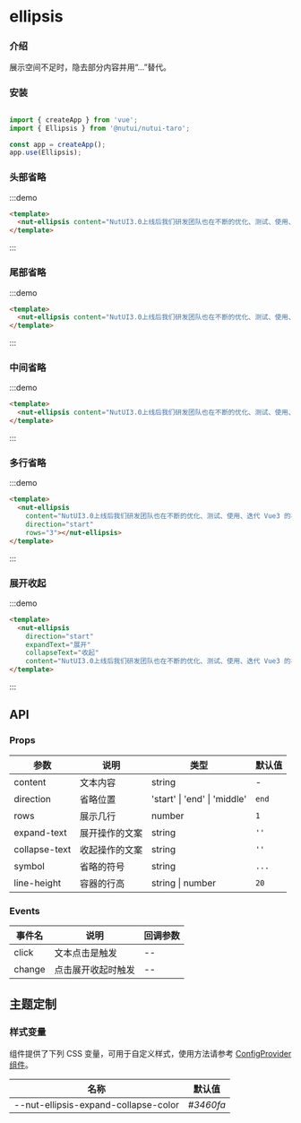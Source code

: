 # ellipsis 

### 介绍

展示空间不足时，隐去部分内容并用“...”替代。

### 安装

```javascript

import { createApp } from 'vue';
import { Ellipsis } from '@nutui/nutui-taro';

const app = createApp();
app.use(Ellipsis);

```

### 头部省略

:::demo

```html
<template>
  <nut-ellipsis content="NutUI3.0上线后我们研发团队也在不断的优化、测试、使用、迭代 Vue3 的相关组件，但是在跨端小程序的开发过程中，发现没有合适的组件库可以支持多端开发。为了填补这一空白，同时为了优化开发者体验，让 NutUI 能够为更多的开发者带来便利，我们决定在 NutUI 中增加小程序多端适配的能力。" direction="start" ></nut-ellipsis>
</template>
```
:::

### 尾部省略

:::demo

```html
<template>
  <nut-ellipsis content="NutUI3.0上线后我们研发团队也在不断的优化、测试、使用、迭代 Vue3 的相关组件，但是在跨端小程序的开发过程中，发现没有合适的组件库可以支持多端开发。为了填补这一空白，同时为了优化开发者体验，让 NutUI 能够为更多的开发者带来便利，我们决定在 NutUI 中增加小程序多端适配的能力。" direction="end" ></nut-ellipsis>
</template>
```
:::

### 中间省略

:::demo

```html
<template>
  <nut-ellipsis content="NutUI3.0上线后我们研发团队也在不断的优化、测试、使用、迭代 Vue3 的相关组件，但是在跨端小程序的开发过程中，发现没有合适的组件库可以支持多端开发。为了填补这一空白，同时为了优化开发者体验，让 NutUI 能够为更多的开发者带来便利，我们决定在 NutUI 中增加小程序多端适配的能力。" direction="middle" ></nut-ellipsis>
</template>
```
:::

### 多行省略

:::demo

```html
<template>
  <nut-ellipsis 
    content="NutUI3.0上线后我们研发团队也在不断的优化、测试、使用、迭代 Vue3 的相关组件，但是在跨端小程序的开发过程中，发现没有合适的组件库可以支持多端开发。为了填补这一空白，同时为了优化开发者体验，让 NutUI 能够为更多的开发者带来便利，我们决定在 NutUI 中增加小程序多端适配的能力。" 
    direction="start" 
    rows="3"></nut-ellipsis>
</template>
```
:::

### 展开收起

:::demo

```html
<template>
  <nut-ellipsis 
    direction="start" 
    expandText="展开" 
    collapseText="收起"
    content="NutUI3.0上线后我们研发团队也在不断的优化、测试、使用、迭代 Vue3 的相关组件，但是在跨端小程序的开发过程中，发现没有合适的组件库可以支持多端开发。为了填补这一空白，同时为了优化开发者体验，让 NutUI 能够为更多的开发者带来便利，我们决定在 NutUI 中增加小程序多端适配的能力。" ></nut-ellipsis>
</template>
```
:::

## API

### Props

| 参数         | 说明                             | 类型   | 默认值           |
|--------------|----------------------------------|--------|------------------|
| content         | 文本内容               | string | -                |
| direction         | 省略位置               | 'start' \| 'end' \| 'middle' | `end`               |
| rows         | 展示几行               | number | `1`             |
| expand-text         | 展开操作的文案               | string | `''`             |
| collapse-text         | 收起操作的文案               | string | `''`               |
| symbol         | 省略的符号     | string | `...`       |
| line-height          | 容器的行高     | string \| number | `20`       |

### Events

| 事件名 | 说明           | 回调参数     |
|--------|----------------|--------------|
| click  | 文本点击是触发 | -- |
| change  | 点击展开收起时触发 | -- |

## 主题定制

### 样式变量

组件提供了下列 CSS 变量，可用于自定义样式，使用方法请参考 [ConfigProvider 组件](#/zh-CN/component/configprovider)。

| 名称                                    | 默认值                     | 
| --------------------------------------- | -------------------------- | 
|  --nut-ellipsis-expand-collapse-color       | _#3460fa_        | 
